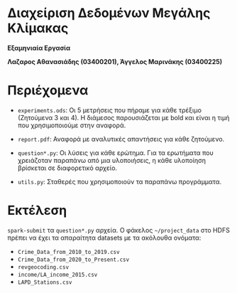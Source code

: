 # Διαχείριση Δεδομένων Μεγάλης Κλίμακας
**Εξαμηνιαία Εργασία**

**Λαζαρος Αθανασιάδης (03400201), Άγγελος Μαρινάκης (03400225)**

# Περιέχομενα
- `experiments.ods`: Οι 5 μετρήσεις που πήραμε για κάθε τρέξιμο (Ζητούμενα 3 και 4). Η διάμεσος παρουσιάζεται με bold και είναι η τιμή που χρησιμοποιούμε στην αναφορά.

- `report.pdf`: Αναφορά με αναλυτικές απαντήσεις για κάθε ζητούμενο. 

- `question*.py`: Οι λύσεις για κάθε ερώτημα. Για τα ερωτήματα που χρειάζοταν παραπάνω από μια υλοποιήσεις, η κάθε υλοποίηση βρίσκεται σε διαφορετικό αρχείο.

- `utils.py`: Σταθερές που χρησιμοποιούν τα παραπάνω προγράμματα.

# Εκτέλεση

`spark-submit` τα `question*.py` αρχεία. O φάκελος `~/project_data` στο HDFS πρέπει να έχει τα απαραίτητα datasets με τα ακόλουθα ονόματα:

- `Crime_Data_from_2010_to_2019.csv`
- `Crime_Data_from_2020_to_Present.csv`
- `revgeocoding.csv`
- `income/LA_income_2015.csv`
- `LAPD_Stations.csv`
